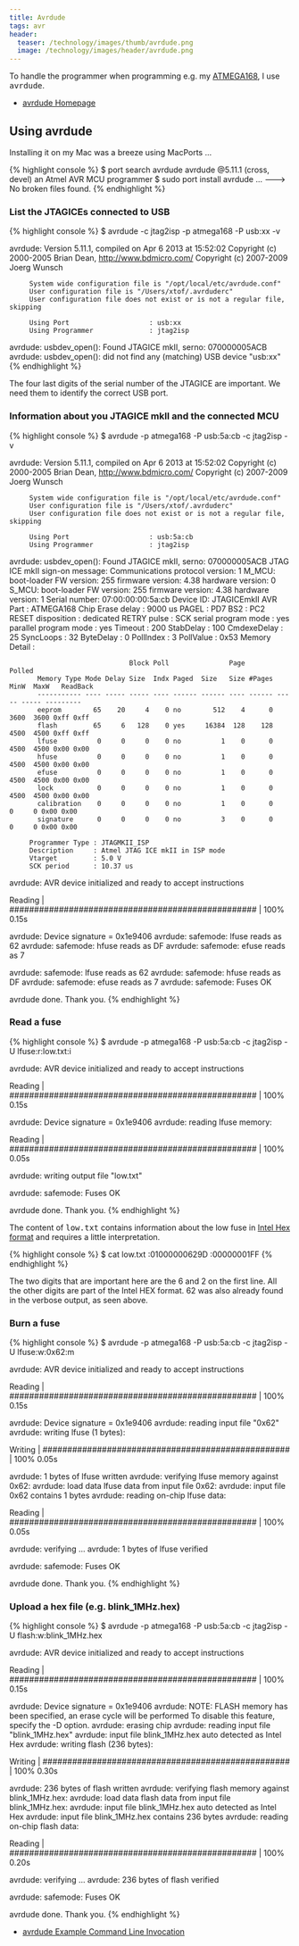```yaml
---
title: Avrdude
tags: avr
header:
  teaser: /technology/images/thumb/avrdude.png
  image: /technology/images/header/avrdude.png
---
```


To handle the programmer when programming e.g. my [ATMEGA168](ATMEGA168.html),
I use <tt>avrdude</tt>.

* [avrdude Homepage](http://www.nongnu.org/avrdude/)

## Using avrdude

Installing it on my Mac was a breeze using MacPorts ...

{% highlight console %}
$ port search avrdude
avrdude @5.11.1 (cross, devel)
    an Atmel AVR MCU programmer
$ sudo port install avrdude
...
---> No broken files found.
{% endhighlight %}

### List the JTAGICEs connected to USB

{% highlight console %}
$ avrdude -c jtag2isp -p atmega168 -P usb:xx -v

avrdude: Version 5.11.1, compiled on Apr  6 2013 at 15:52:02
         Copyright (c) 2000-2005 Brian Dean, http://www.bdmicro.com/
         Copyright (c) 2007-2009 Joerg Wunsch

         System wide configuration file is "/opt/local/etc/avrdude.conf"
         User configuration file is "/Users/xtof/.avrduderc"
         User configuration file does not exist or is not a regular file, skipping

         Using Port                    : usb:xx
         Using Programmer              : jtag2isp
avrdude: usbdev_open(): Found JTAGICE mkII, serno: 070000005ACB
avrdude: usbdev_open(): did not find any (matching) USB device "usb:xx"
{% endhighlight %}

The four last digits of the serial number of the JTAGICE are important. We need
them to identify the correct USB port.

### Information about you JTAGICE mkII and the connected MCU

{% highlight console %}
$ avrdude -p atmega168 -P usb:5a:cb -c jtag2isp -v

avrdude: Version 5.11.1, compiled on Apr  6 2013 at 15:52:02
         Copyright (c) 2000-2005 Brian Dean, http://www.bdmicro.com/
         Copyright (c) 2007-2009 Joerg Wunsch

         System wide configuration file is "/opt/local/etc/avrdude.conf"
         User configuration file is "/Users/xtof/.avrduderc"
         User configuration file does not exist or is not a regular file, skipping

         Using Port                    : usb:5a:cb
         Using Programmer              : jtag2isp
avrdude: usbdev_open(): Found JTAGICE mkII, serno: 070000005ACB
JTAG ICE mkII sign-on message:
Communications protocol version: 1
M_MCU:
  boot-loader FW version:        255
  firmware version:              4.38
  hardware version:              0
S_MCU:
  boot-loader FW version:        255
  firmware version:              4.38
  hardware version:              1
Serial number:                   07:00:00:00:5a:cb
Device ID:                       JTAGICEmkII
         AVR Part                      : ATMEGA168
         Chip Erase delay              : 9000 us
         PAGEL                         : PD7
         BS2                           : PC2
         RESET disposition             : dedicated
         RETRY pulse                   : SCK
         serial program mode           : yes
         parallel program mode         : yes
         Timeout                       : 200
         StabDelay                     : 100
         CmdexeDelay                   : 25
         SyncLoops                     : 32
         ByteDelay                     : 0
         PollIndex                     : 3
         PollValue                     : 0x53
         Memory Detail                 :

                                  Block Poll               Page                       Polled
           Memory Type Mode Delay Size  Indx Paged  Size   Size #Pages MinW  MaxW   ReadBack
           ----------- ---- ----- ----- ---- ------ ------ ---- ------ ----- ----- ---------
           eeprom        65    20     4    0 no        512    4      0  3600  3600 0xff 0xff
           flash         65     6   128    0 yes     16384  128    128  4500  4500 0xff 0xff
           lfuse          0     0     0    0 no          1    0      0  4500  4500 0x00 0x00
           hfuse          0     0     0    0 no          1    0      0  4500  4500 0x00 0x00
           efuse          0     0     0    0 no          1    0      0  4500  4500 0x00 0x00
           lock           0     0     0    0 no          1    0      0  4500  4500 0x00 0x00
           calibration    0     0     0    0 no          1    0      0     0     0 0x00 0x00
           signature      0     0     0    0 no          3    0      0     0     0 0x00 0x00

         Programmer Type : JTAGMKII_ISP
         Description     : Atmel JTAG ICE mkII in ISP mode
         Vtarget         : 5.0 V
         SCK period      : 10.37 us

avrdude: AVR device initialized and ready to accept instructions

Reading | ################################################## | 100% 0.15s

avrdude: Device signature = 0x1e9406
avrdude: safemode: lfuse reads as 62
avrdude: safemode: hfuse reads as DF
avrdude: safemode: efuse reads as 7

avrdude: safemode: lfuse reads as 62
avrdude: safemode: hfuse reads as DF
avrdude: safemode: efuse reads as 7
avrdude: safemode: Fuses OK

avrdude done.  Thank you.
{% endhighlight %}

### Read a fuse

{% highlight console %}
$ avrdude -p atmega168 -P usb:5a:cb -c jtag2isp -U lfuse:r:low.txt:i

avrdude: AVR device initialized and ready to accept instructions

Reading | ################################################## | 100% 0.15s

avrdude: Device signature = 0x1e9406
avrdude: reading lfuse memory:

Reading | ################################################## | 100% 0.05s

avrdude: writing output file "low.txt"

avrdude: safemode: Fuses OK

avrdude done.  Thank you.
{% endhighlight %}

The content of <tt>low.txt</tt> contains information about the low fuse in
[Intel Hex format](http://en.wikipedia.org/wiki/Intel_HEX) and requires a
little interpretation.

{% highlight console %}
$ cat low.txt 
:01000000629D
:00000001FF
{% endhighlight %}

The two digits that are important here are the 6 and 2 on the first line. All
the other digits are part of the Intel HEX format. 62 was also already found in
the verbose output, as seen above.

### Burn a fuse

{% highlight console %}
$ avrdude -p atmega168 -P usb:5a:cb -c jtag2isp -U lfuse:w:0x62:m

avrdude: AVR device initialized and ready to accept instructions

Reading | ################################################## | 100% 0.15s

avrdude: Device signature = 0x1e9406
avrdude: reading input file "0x62"
avrdude: writing lfuse (1 bytes):

Writing | ################################################## | 100% 0.05s

avrdude: 1 bytes of lfuse written
avrdude: verifying lfuse memory against 0x62:
avrdude: load data lfuse data from input file 0x62:
avrdude: input file 0x62 contains 1 bytes
avrdude: reading on-chip lfuse data:

Reading | ################################################## | 100% 0.05s

avrdude: verifying ...
avrdude: 1 bytes of lfuse verified

avrdude: safemode: Fuses OK

avrdude done.  Thank you.
{% endhighlight %}

### Upload a hex file (e.g. blink_1MHz.hex)

{% highlight console %}
$ avrdude -p atmega168 -P usb:5a:cb -c jtag2isp    -U flash:w:blink_1MHz.hex 

avrdude: AVR device initialized and ready to accept instructions

Reading | ################################################## | 100% 0.15s

avrdude: Device signature = 0x1e9406
avrdude: NOTE: FLASH memory has been specified, an erase cycle will be performed
         To disable this feature, specify the -D option.
avrdude: erasing chip
avrdude: reading input file "blink_1MHz.hex"
avrdude: input file blink_1MHz.hex auto detected as Intel Hex
avrdude: writing flash (236 bytes):

Writing | ################################################## | 100% 0.30s

avrdude: 236 bytes of flash written
avrdude: verifying flash memory against blink_1MHz.hex:
avrdude: load data flash data from input file blink_1MHz.hex:
avrdude: input file blink_1MHz.hex auto detected as Intel Hex
avrdude: input file blink_1MHz.hex contains 236 bytes
avrdude: reading on-chip flash data:

Reading | ################################################## | 100% 0.20s

avrdude: verifying ...
avrdude: 236 bytes of flash verified

avrdude: safemode: Fuses OK

avrdude done.  Thank you.
{% endhighlight %}

* [avrdude Example Command Line Invocation](http://www.nongnu.org/avrdude/user-manual/avrdude_6.html)
